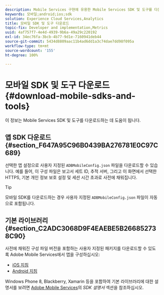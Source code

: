 ```yaml
---
description: Mobile Services 구현에 유용한 Mobile Services SDK 및 도구를 다운로드하는 데 도움이 되는 정보입니다.
keywords: 모바일;android;ios;sdk
solution: Experience Cloud Services,Analytics
title: 모바일 SDK 및 도구 다운로드
topic-fix: Developer and implementation,Metrics
uuid: 4af757f7-4e4d-4939-9b6a-49a29c220192
exl-id: 34ec76fa-3bcb-4b77-9d1e-7160941deb44
source-git-commit: 5434d8809aac11b4ad6dd1a3c74dae7dd98f095a
workflow-type: tm+mt
source-wordcount: '155'
ht-degree: 100%

---
```


# 모바일 SDK 및 도구 다운로드{#download-mobile-sdks-and-tools}

이 정보는 Mobile Services SDK 및 도구를 다운로드하는 데 도움이 됩니다.

## 앱 SDK 다운로드 {#section_F647A95C96B0439BA276781E0C97C689}

선택한 앱 설정으로 사용자 지정된 `ADBMobileConfig.json` 파일을 다운로드할 수 있습니다. 예를 들어, 이 구성 파일은 보고서 세트 ID, 추적 서버, 그리고 이 화면에서 선택한 HTTPS, 기본 개인 정보 보호 설정 및 세션 시간 초과로 사전에 채워집니다.

>[!TIP]
>
>모바일 SDK를 다운로드하는 경우 사용자 지정된 `ADBMobileConfig.json` 파일이 자동으로 포함됩니다.

## 기본 라이브러리 {#section_C2ADC3068D9F4EAEBE5B266852738C90}

사전에 채워진 구성 파일 버전을 포함하는 사용자 지정된 패키지를 다운로드할 수 있도록 Adobe Mobile Services에서 앱을 구성하십시오:

* [iOS 지침](/help/ios/getting-started/requirements.md)
* [Android 지침](/help/android/getting-started/requirements.md)

Windows Phone 8, Blackberry, Xamarin 등을 포함하여 기본 라이브러리에 대한 설명서를 보려면 [Adobe Mobile Services](/help/using/home.md)의 *SDK 설명서* 섹션을 참조하십시오.
